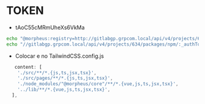 # TOKEN

- tAoC55cMRmUheXs6VkMa

```bash
echo "@morpheus:registry=http://gitlabgp.grpcom.local/api/v4/projects/634/packages/npm/" >> .npmrc
echo "//gitlabgp.grpcom.local/api/v4/projects/634/packages/npm/:_authToken=tAoC55cMRmUheXs6VkMa" >> .npmrc
```

- Colocar e no TailwindCSS.config.js

```js
   content: [
    './src/**/*.{js,ts,jsx,tsx}',
    './src/pages/**/*.{js,ts,jsx,tsx}',
    './node_modules/"@morpheus/core"/**/*.{vue,js,ts,jsx,tsx}',
    '../lib/**/*.{vue,js,ts,jsx,tsx}',
  ],
```
